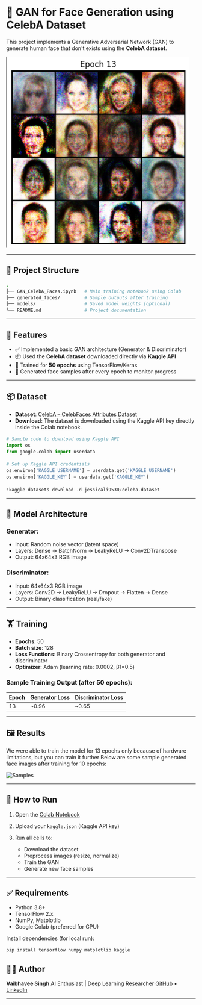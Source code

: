# 🧠 GAN for Face Generation using CelebA Dataset

This project implements a Generative Adversarial Network (GAN) to generate human face that don't exists using the **CelebA dataset**.

![Generated Faces](https://github.com/Vaibhavee89/FaceForge/blob/main/GAN.png) 

---

## 📁 Project Structure

```bash
.
├── GAN_CelebA_Faces.ipynb   # Main training notebook using Colab
├── generated_faces/         # Sample outputs after training
├── models/                  # Saved model weights (optional)
└── README.md                # Project documentation
````

---

## 📌 Features

* ✅ Implemented a basic GAN architecture (Generator & Discriminator)
* 📦 Used the **CelebA dataset** downloaded directly via **Kaggle API**
* 🧪 Trained for **50 epochs** using TensorFlow/Keras
* 🎨 Generated face samples after every epoch to monitor progress

---

## 📦 Dataset

* **Dataset**: [CelebA – CelebFaces Attributes Dataset](https://www.kaggle.com/datasets/jessicali9530/celeba-dataset)
* **Download**: The dataset is downloaded using the Kaggle API key directly inside the Colab notebook.

```python
# Sample code to download using Kaggle API
import os
from google.colab import userdata

# Set up Kaggle API credentials
os.environ['KAGGLE_USERNAME'] = userdata.get('KAGGLE_USERNAME')
os.environ['KAGGLE_KEY'] = userdata.get('KAGGLE_KEY')

!kaggle datasets download -d jessicali9530/celeba-dataset
```

---

## 🧠 Model Architecture

### Generator:

* Input: Random noise vector (latent space)
* Layers: Dense → BatchNorm → LeakyReLU → Conv2DTranspose
* Output: 64x64x3 RGB image

### Discriminator:

* Input: 64x64x3 RGB image
* Layers: Conv2D → LeakyReLU → Dropout → Flatten → Dense
* Output: Binary classification (real/fake)

---

## 🏋️ Training

* **Epochs**: 50
* **Batch size**: 128
* **Loss Functions**: Binary Crossentropy for both generator and discriminator
* **Optimizer**: Adam (learning rate: 0.0002, β1=0.5)

### Sample Training Output (after 50 epochs):

| Epoch | Generator Loss | Discriminator Loss |
| ----- | -------------- | ------------------ |
| 13    | \~0.96        | \~0.65             |

---

## 🖼️ Results

We were able to train the model for 13 epochs only because of hardware limitations, but you can train it further Below are some sample generated face images after training for 10 epochs:

![Samples](generated_faces/sample_epoch_50.png) <!-- Replace with actual sample image path -->

---

## 🚀 How to Run

1. Open the [Colab Notebook](./GAN_CelebA_Faces.ipynb)
2. Upload your `kaggle.json` (Kaggle API key)
3. Run all cells to:

   * Download the dataset
   * Preprocess images (resize, normalize)
   * Train the GAN
   * Generate new face samples

---

## ✅ Requirements

* Python 3.8+
* TensorFlow 2.x
* NumPy, Matplotlib
* Google Colab (preferred for GPU)

Install dependencies (for local run):

```bash
pip install tensorflow numpy matplotlib kaggle
```


## 🧑‍💻 Author

**Vaibhavee Singh**
AI Enthusiast | Deep Learning Researcher
[GitHub](https://github.com/vaibhavee-singh) • [LinkedIn](https://linkedin.com/in/vaibhavee-singh)

---

